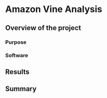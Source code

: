 # Amazon Vine Analysis
## Overview of the project

### Purpose

### Software

## Results

## Summary
